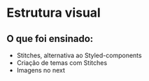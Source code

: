 # Estrutura visual

## O que foi ensinado:

- Stitches, alternativa ao Styled-components
- Criação de temas com Stitches
- Imagens no next
